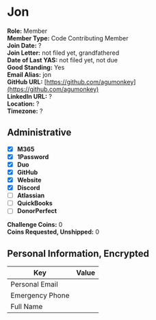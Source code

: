 # Jon

**Role:** Member  
**Member Type:** Code Contributing Member  
**Join Date:** ?  
**Join Letter:** not filed yet, grandfathered  
**Date of Last YAS:** not filed yet, not due  
**Good Standing:** Yes  
**Email Alias:** jon  
**GitHub URL:** [https://github.com/agumonkey](https://github.com/agumonkey)  
**LinkedIn URL:** ?  
**Location:** ?  
**Timezone:** ?  

## Administrative

- [x] **M365**
- [x] **1Password**
- [x] **Duo**
- [x] **GitHub**
- [x] **Website**
- [x] **Discord**
- [ ] **Atlassian**
- [ ] **QuickBooks**
- [ ] **DonorPerfect**

**Challenge Coins:** 0  
**Coins Requested, Unshipped:** 0  

## Personal Information, Encrypted

| Key             | Value |
| --------------- | ----- |
| Personal Email  |       |
| Emergency Phone |       |
| Full Name       |       |
